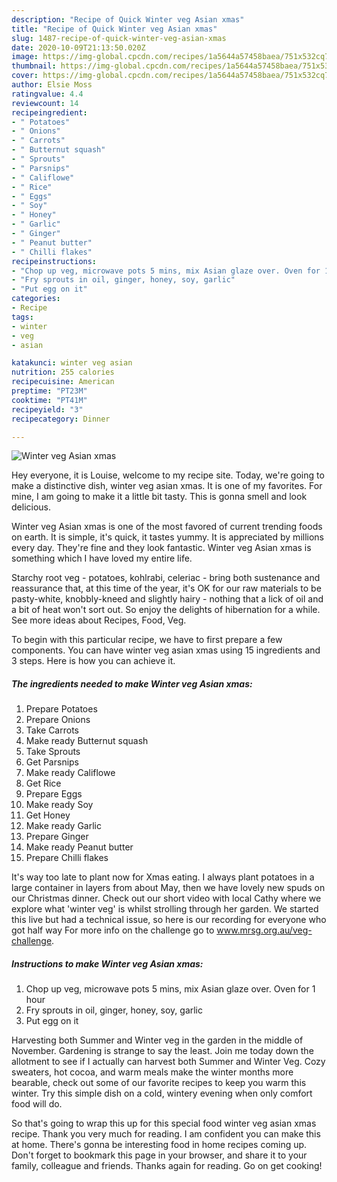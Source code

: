 ```yaml
---
description: "Recipe of Quick Winter veg Asian xmas"
title: "Recipe of Quick Winter veg Asian xmas"
slug: 1487-recipe-of-quick-winter-veg-asian-xmas
date: 2020-10-09T21:13:50.020Z
image: https://img-global.cpcdn.com/recipes/1a5644a57458baea/751x532cq70/winter-veg-asian-xmas-recipe-main-photo.jpg
thumbnail: https://img-global.cpcdn.com/recipes/1a5644a57458baea/751x532cq70/winter-veg-asian-xmas-recipe-main-photo.jpg
cover: https://img-global.cpcdn.com/recipes/1a5644a57458baea/751x532cq70/winter-veg-asian-xmas-recipe-main-photo.jpg
author: Elsie Moss
ratingvalue: 4.4
reviewcount: 14
recipeingredient:
- " Potatoes"
- " Onions"
- " Carrots"
- " Butternut squash"
- " Sprouts"
- " Parsnips"
- " Califlowe"
- " Rice"
- " Eggs"
- " Soy"
- " Honey"
- " Garlic"
- " Ginger"
- " Peanut butter"
- " Chilli flakes"
recipeinstructions:
- "Chop up veg, microwave pots 5 mins, mix Asian glaze over. Oven for 1 hour"
- "Fry sprouts in oil, ginger, honey, soy, garlic"
- "Put egg on it"
categories:
- Recipe
tags:
- winter
- veg
- asian

katakunci: winter veg asian 
nutrition: 255 calories
recipecuisine: American
preptime: "PT23M"
cooktime: "PT41M"
recipeyield: "3"
recipecategory: Dinner

---
```



![Winter veg Asian xmas](https://img-global.cpcdn.com/recipes/1a5644a57458baea/751x532cq70/winter-veg-asian-xmas-recipe-main-photo.jpg)

Hey everyone, it is Louise, welcome to my recipe site. Today, we're going to make a distinctive dish, winter veg asian xmas. It is one of my favorites. For mine, I am going to make it a little bit tasty. This is gonna smell and look delicious.

Winter veg Asian xmas is one of the most favored of current trending foods on earth. It is simple, it's quick, it tastes yummy. It is appreciated by millions every day. They're fine and they look fantastic. Winter veg Asian xmas is something which I have loved my entire life.

Starchy root veg - potatoes, kohlrabi, celeriac - bring both sustenance and reassurance that, at this time of the year, it&#39;s OK for our raw materials to be pasty-white, knobbly-kneed and slightly hairy - nothing that a lick of oil and a bit of heat won&#39;t sort out. So enjoy the delights of hibernation for a while. See more ideas about Recipes, Food, Veg.


To begin with this particular recipe, we have to first prepare a few components. You can have winter veg asian xmas using 15 ingredients and 3 steps. Here is how you can achieve it.

<!--inarticleads1-->

##### The ingredients needed to make Winter veg Asian xmas:

1. Prepare  Potatoes
1. Prepare  Onions
1. Take  Carrots
1. Make ready  Butternut squash
1. Take  Sprouts
1. Get  Parsnips
1. Make ready  Califlowe
1. Get  Rice
1. Prepare  Eggs
1. Make ready  Soy
1. Get  Honey
1. Make ready  Garlic
1. Prepare  Ginger
1. Make ready  Peanut butter
1. Prepare  Chilli flakes


It&#39;s way too late to plant now for Xmas eating. I always plant potatoes in a large container in layers from about May, then we have lovely new spuds on our Christmas dinner. Check out our short video with local Cathy where we explore what &#39;winter veg&#39; is whilst strolling through her garden. We started this live but had a technical issue, so here is our recording for everyone who got half way For more info on the challenge go to www.mrsg.org.au/veg-challenge. 

<!--inarticleads2-->

##### Instructions to make Winter veg Asian xmas:

1. Chop up veg, microwave pots 5 mins, mix Asian glaze over. Oven for 1 hour
1. Fry sprouts in oil, ginger, honey, soy, garlic
1. Put egg on it


Harvesting both Summer and Winter veg in the garden in the middle of November. Gardening is strange to say the least. Join me today down the allotment to see if I actually can harvest both Summer and Winter Veg. Cozy sweaters, hot cocoa, and warm meals make the winter months more bearable, check out some of our favorite recipes to keep you warm this winter. Try this simple dish on a cold, wintery evening when only comfort food will do. 

So that's going to wrap this up for this special food winter veg asian xmas recipe. Thank you very much for reading. I am confident you can make this at home. There's gonna be interesting food in home recipes coming up. Don't forget to bookmark this page in your browser, and share it to your family, colleague and friends. Thanks again for reading. Go on get cooking!
